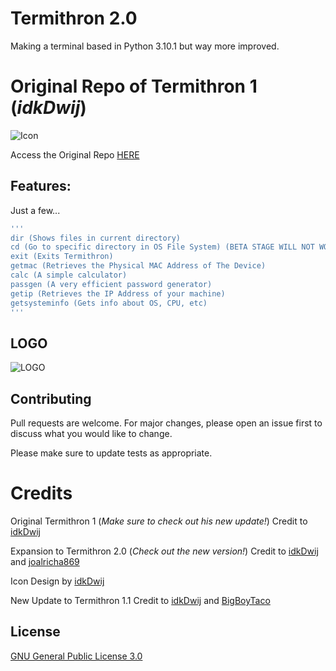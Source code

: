 # Termithron 2.0

Making a terminal based in Python 3.10.1 but way more improved.

# Original Repo of Termithron 1 (_idkDwij_)

![Icon](https://raw.githubusercontent.com/IdkDwij/Termithon/main/termithon.ico)


Access the Original Repo [HERE](https://github.com/IdkDwij/Termithon)

## Features:

Just a few...

```bash
'''
dir (Shows files in current directory)
cd (Go to specific directory in OS File System) (BETA STAGE WILL NOT WORK)
exit (Exits Termithron)
getmac (Retrieves the Physical MAC Address of The Device)
calc (A simple calculator)
passgen (A very efficient password generator)
getip (Retrieves the IP Address of your machine)
getsysteminfo (Gets info about OS, CPU, etc)
'''
```

## LOGO

![LOGO](https://user-images.githubusercontent.com/83835381/152459680-27e93f50-2e66-400f-b8f8-2b90bed492a7.gif)

## Contributing
Pull requests are welcome. For major changes, please open an issue first to discuss what you would like to change.

Please make sure to update tests as appropriate.

# Credits

Original Termithron 1 (_Make sure to check out his new update!_) Credit to [idkDwij](https://github.com/IdkDwij)

Expansion to Termithron 2.0 (_Check out the new version!_) Credit to [idkDwij](https://github.com/IdkDwij) and [joalricha869](https://github.com/joalricha869)

Icon Design by [idkDwij](https://github.com/IdkDwij)

New Update to Termithron 1.1 Credit to [idkDwij](https://github.com/IdkDwij) and [BigBoyTaco](https://github.com/BigBoyTaco/)

## License
[GNU General Public License 3.0](https://www.gnu.org/licenses/gpl-3.0.en.html)
